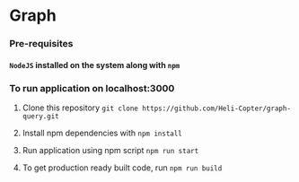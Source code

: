 # Graph

### Pre-requisites
 #### `NodeJS` installed on the system along with `npm`

### To run application on localhost:3000

1. Clone this repository `git clone https://github.com/Heli-Copter/graph-query.git`

2. Install npm dependencies with `npm install`

3. Run application using npm script `npm run start`

4. To get production ready built code, run `npm run build`